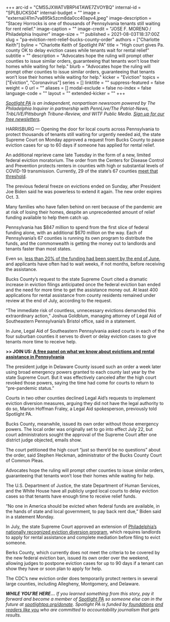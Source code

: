 +++
arc-id = "CM5SJXWATVBRPI4TAWE7ZVOYBQ"
internal-id = "SPLBUCKS04"
internal-budget = ""
image = "external/41m7va895k5zcm8da0cc40apv4.jpeg"
image-description = "Stacey Horrocks is one of thousands of Pennsylvania tenants still waiting for rent relief."
image-caption = ""
image-credit = "JOSE F. MORENO / Philadelphia Inquirer"
image-size = ""
published = 2021-08-03T18:37:00Z
slug = "pa-eviction-rent-relief-bucks-county-order"
authors = ["Charlotte Keith"]
byline = "Charlotte Keith of Spotlight PA"
title = "High court gives Pa. county OK to delay eviction cases while tenants wait for rental relief"
subtitle = ""
description = "Advocates hope the ruling will prompt other counties to issue similar orders, guaranteeing that tenants won’t lose their homes while waiting for help."
blurb = "Advocates hope the ruling will prompt other counties to issue similar orders, guaranteeing that tenants won’t lose their homes while waiting for help."
kicker = "Eviction"
topics = ["Eviction", "Coronavirus"]
series = []
linktitle = ""
suppress-featured = false
weight = 0
url = ""
aliases = []
modal-exclude = false
no-index = false
language-code = ""
layout = ""
extended-kicker = ""
+++

<a href="https://www.spotlightpa.org/"><i>Spotlight PA</i></a><i> is an independent, nonpartisan newsroom powered by The Philadelphia Inquirer in partnership with PennLive/The Patriot-News, TribLIVE/Pittsburgh Tribune-Review, and WITF Public Media. </i><a href="https://www.spotlightpa.org/newsletters"><i>Sign up for our free newsletters</i></a><i>.</i>

HARRISBURG — Opening the door for local courts across Pennsylvania to protect thousands of tenants still waiting for urgently needed aid, the state Supreme Court on Monday approved a request from Bucks County to pause eviction cases for up to 60 days if someone has applied for rental relief.

An additional reprieve came late Tuesday in the form of a new, limited federal eviction moratorium. The order from the Centers for Disease Control and Prevention protects renters in counties with high or substantial levels of COVID-19 transmission. Currently, 29 of the state’s 67 counties <a href="https://covid.cdc.gov/covid-data-tracker/#county-view" target="_blank">meet that threshold</a>. 

The previous federal freeze on evictions ended on Sunday, after President Joe Biden said he was powerless to extend it again. The new order expires Oct. 3. 

<script src="https://www.spotlightpa.org/embed.js" async></script><div data-spl-embed-version="1" data-spl-src="https://www.spotlightpa.org/embeds/newsletter/"></div>

Many families who have fallen behind on rent because of the pandemic are at risk of losing their homes, despite an unprecedented amount of relief funding available to help them catch up.

Pennsylvania has $847 million to spend from the first slice of federal funding alone, with an additional $670 million on the way. Each of Pennsylvania’s 67 counties is running its own program to distribute the funds, and the commonwealth is getting the money out to landlords and tenants faster than most states.

Even so, <a href="https://www.spotlightpa.org/news/2021/07/eviction-ban-expires-pa-rental-assistance-delayed/">less than 20% of the funding had been spent by the end of June</a>, and applicants have often had to wait weeks, if not months, before receiving the assistance.

Bucks County’s request to the state Supreme Court cited a dramatic increase in eviction filings anticipated once the federal eviction ban ended and the need for more time to get the assistance money out. At least 400 applications for rental assistance from county residents remained under review at the end of July, according to the request.

“The immediate risk of countless, unnecessary evictions demanded this extraordinary action,” Joshua Goldblum, managing attorney of Legal Aid of Southeastern Pennsylvania’s Bristol office, said in a statement.

In June, Legal Aid of Southeastern Pennsylvania asked courts in each of the four suburban counties it serves to divert or delay eviction cases to give tenants more time to receive help.

<b>&gt;&gt; JOIN US: </b><a href="https://www.spotlightpa.org/news/2021/07/pennsylvania-rental-assistance-questions-answers-live-event/" target="_blank"><b>A free panel on what we know about evictions and rental assistance in Pennsylvania</b></a>

The president judge in Delaware County issued such an order a week later using broad emergency powers granted to each county last year by the state Supreme Court. But it was effectively canceled after the high court revoked those powers, saying the time had come for courts to return to “pre-pandemic status.”

Courts in two other counties declined Legal Aid’s requests to implement eviction diversion measures, arguing they did not have the legal authority to do so, Marion Hoffman Fraley, a Legal Aid spokesperson, previously told Spotlight PA.

Bucks County, meanwhile, issued its own order without those emergency powers. The local order was originally set to go into effect July 22, but court administrators sought the approval of the Supreme Court after one district judge objected, emails show.

The court petitioned the high court “just so there’d be no questions” about the order, said Stephen Heckman, administrator of the Bucks County Court of Common Pleas.

Advocates hope the ruling will prompt other counties to issue similar orders, guaranteeing that tenants won’t lose their homes while waiting for help. 

The U.S. Department of Justice, the state Department of Human Services, and the White House have all publicly urged local courts to delay eviction cases so that tenants have enough time to receive relief funds.

<script src="https://www.spotlightpa.org/embed.js" async></script><div data-spl-embed-version="1" data-spl-src="https://www.spotlightpa.org/embeds/donate/?teaser_text=If%20you%20learned%20something%20from%20this%20report%2C%20pay%20it%20forward%20and%20become%20a%20member%20of%20Spotlight%20PA%20so%20someone%20else%20can%20in%20the%20future."></div>


“No one in America should be evicted when federal funds are available, in the hands of state and local government, to pay back rent due,” Biden said in a statement Monday.

In July, the state Supreme Court approved an extension of <a href="https://www.inquirer.com/real-estate/housing/rental-assistance-eviction-diversion-philadelphia-court-20210701.html" target="_blank">Philadelphia’s nationally recognized eviction diversion program</a>, which requires landlords to apply for rental assistance and complete mediation before filing to evict someone.

Berks County, which currently does not meet the criteria to be covered by the new federal eviction ban, issued its own order over the weekend, allowing judges to postpone eviction cases for up to 90 days if a tenant can show they have or soon plan to apply for help.

The CDC’s new eviction order does temporarily protect renters in several large counties, including Allegheny, Montgomery, and Delaware.

<i><b>WHILE YOU’RE HERE...</b></i><i> If you learned something from this story, pay it forward and become a member of </i><a href="https://www.spotlightpa.org/"><i>Spotlight PA</i></a><i> so someone else can in the future at </i><a href="https://www.spotlightpa.org/donate"><i>spotlightpa.org/donate</i></a><i>. Spotlight PA is funded by</i><a href="https://www.spotlightpa.org/support"><i> foundations</i></a><i> </i><a href="https://www.spotlightpa.org/support"><i>and readers like you</i></a><i> who are committed to accountability journalism that gets results.</i>
